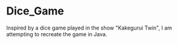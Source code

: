 # Dice_Game
Inspired by a dice game played in the show "Kakegurui Twin", I am attempting to recreate the game in Java. 
